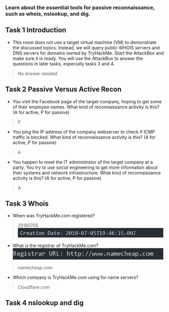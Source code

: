 ### Learn about the essential tools for passive reconnaissance, such as whois, nslookup, and dig.

## Task 1 Introduction

- This room does not use a target virtual machine (VM) to demonstrate the discussed topics. Instead, we will query public WHOIS servers and DNS servers for domains owned by TryHackMe. Start the AttackBox and make sure it is ready. You will use the AttackBox to answer the questions in later tasks, especially tasks 3 and 4.
> No answer needed

## Task 2 Passive Versus Active Recon

- You visit the Facebook page of the target company, hoping to get some of their employee names. What kind of reconnaissance activity is this? (A for active, P for passive)
> P

- You ping the IP address of the company webserver to check if ICMP traffic is blocked. What kind of reconnaissance activity is this? (A for active, P for passive)
> A

- You happen to meet the IT administrator of the target company at a party. You try to use social engineering to get more information about their systems and network infrastructure. What kind of reconnaissance activity is this? (A for active, P for passive)
> A

## Task 3 Whois

- When was TryHackMe.com registered?
> 20180705
![](Attachments/creation.png)
- What is the registrar of TryHackMe.com?
![](Attachments/registrar.png)
> namecheap.com

- Which company is TryHackMe.com using for name servers?
> Cloudflare.com

## Task 4 nslookup and dig

